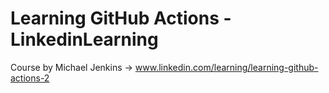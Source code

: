 # Learning GitHub Actions - LinkedinLearning

Course by Michael Jenkins &rarr; www.linkedin.com/learning/learning-github-actions-2
